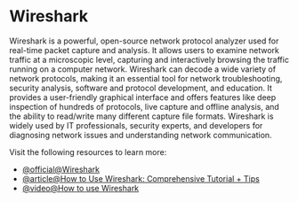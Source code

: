# Wireshark

Wireshark is a powerful, open-source network protocol analyzer used for real-time packet capture and analysis. It allows users to examine network traffic at a microscopic level, capturing and interactively browsing the traffic running on a computer network. Wireshark can decode a wide variety of network protocols, making it an essential tool for network troubleshooting, security analysis, software and protocol development, and education. It provides a user-friendly graphical interface and offers features like deep inspection of hundreds of protocols, live capture and offline analysis, and the ability to read/write many different capture file formats. Wireshark is widely used by IT professionals, security experts, and developers for diagnosing network issues and understanding network communication.

Visit the following resources to learn more:

- [@official@Wireshark](https://www.wireshark.org/)
- [@article@How to Use Wireshark: Comprehensive Tutorial + Tips](https://www.varonis.com/blog/how-to-use-wireshark)
- [@video@How to use Wireshark](https://www.youtube.com/watch?v=zWoHJ3oGRGY)